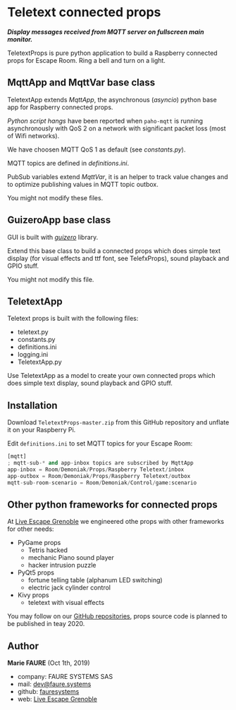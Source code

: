 ﻿# Teletext connected props
***Display messages received from MQTT server on fullscreen main monitor.***

TeletextProps is pure python application to build a Raspberry connected props for Escape Room. Ring a bell and turn on a light. 


## MqttApp and MqttVar base class
TeletextApp extends *MqttApp*, the asynchronous (*asyncio*) python base app for Raspberry connected props.

*Python script hangs* have been reported when `paho-mqtt` is running asynchronously with QoS 2 on a network with significant packet loss (most of Wifi networks).

We have choosen MQTT QoS 1 as default (see *constants.py*).

MQTT topics are defined in *definitions.ini*.

PubSub variables extend *MqttVar*, it is an helper to track value changes and to optimize publishing values in MQTT topic outbox.

You might not modify these files.


## GuizeroApp base class
GUI is built with *<a href="https://lawsie.github.io/guizero/" target="_blank">guizero</a>* library.

Extend this base class to build a connected props which does simple text display (for visual effects and ttf font, see TelefxProps), sound playback and GPIO stuff.

You might not modify this file.


## TeletextApp
Teletext props is built with the following files:
* teletext.py
* constants.py
* definitions.ini
* logging.ini
* TeletextApp.py

Use TeletextApp as a model to create your own connected props which does simple text display, sound playback and GPIO stuff.


## Installation
Download `TeletextProps-master.zip` from this GitHub repository and unflate it on your Raspberry Pi.

Edit `definitions.ini` to set MQTT topics for your Escape Room:
```python
[mqtt]
; mqtt-sub-* and app-inbox topics are subscribed by MqttApp
app-inbox = Room/Demoniak/Props/Raspberry Teletext/inbox
app-outbox = Room/Demoniak/Props/Raspberry Teletext/outbox
mqtt-sub-room-scenario = Room/Demoniak/Control/game:scenario
``` 


## Other python frameworks for connected props
At <a href="https://www.live-escape.net/" target="_blank">Live Escape Grenoble</a> we engineered othe props with other frameworks for other needs:

* PyGame props
    - Tetris hacked
    - mechanic Piano sound player
    - hacker intrusion puzzle
* PyQt5 props
    - fortune telling table (alphanum LED switching)
    - electric jack cylinder control
* Kivy props
    - teletext with visual effects
    
You may follow on our <a href="https://github.com/fauresystems?tab=repositories" target="_blank">GitHub repositories</a>, props source code is planned to be published in teay 2020.


## Author

**Marie FAURE** (Oct 1th, 2019)
* company: FAURE SYSTEMS SAS
* mail: <a href="mailto:dev@faure.systems" target="_blank">dev@faure.systems</a>
* github: <a href="https://github.com/fauresystems?tab=repositories" target="_blank">fauresystems</a>
* web: <a href="https://www.live-escape.net/" target="_blank">Live Escape Grenoble</a>